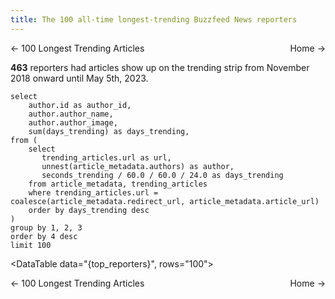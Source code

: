 ```yaml
---
title: The 100 all-time longest-trending Buzzfeed News reporters
---
```


<style>
    .same-line {
        display: flex;
        flex-direction: row;
        justify-content: space-between;
    }
</style>

<span class="same-line">
  <BigLink href="/100-longest-trending-articles">← 100 Longest Trending Articles</BigLink>
  <BigLink href="/#All-time1">Home →</BigLink>
</span>

**463** reporters had articles show up on the trending strip from November 2018 onward until May 5th, 2023.

``` top_reporters
select
    author.id as author_id,
    author.author_name,
    author.author_image,
    sum(days_trending) as days_trending,
from (
    select
       trending_articles.url as url,
       unnest(article_metadata.authors) as author,
       seconds_trending / 60.0 / 60.0 / 24.0 as days_trending
    from article_metadata, trending_articles
    where trending_articles.url = coalesce(article_metadata.redirect_url, article_metadata.article_url)
    order by days_trending desc
)
group by 1, 2, 3
order by 4 desc
limit 100
```

<DataTable data="{top_reporters}", rows="100">
  <Column id="author_image" contentType="image" width="50px" align="center" title="Image"/>
  <Column id="days_trending" title="Days Trending" align="center"/>
  <Column id="author_name" title="Name" align="left"/>
</DataTable>

<span class="same-line">
  <BigLink href="/100-longest-trending-articles">← 100 Longest Trending Articles</BigLink>
  <BigLink href="/#All-time1">Home →</BigLink>
</span>
